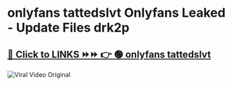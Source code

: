 
 # onlyfans tattedslvt Onlyfans Leaked - Update Files drk2p

## <h2><a href="https://clipsfans.com/onlyfans_tattedslvt&ref=git">🔗 Click to LINKS ⏩⏩ 👉 🟢 onlyfans tattedslvt </a></h2>

<a href="https://clipsfans.com/onlyfans_tattedslvt&ref=git" rel="nofollow" data-target="animated-image.originalLink"><img src="https://i.ibb.co.com/xMMVF88/686577567.gif" alt="Viral Video Original" style="max-width: 100%; display: inline-block;" data-target="animated-image.originalImage"></a>

